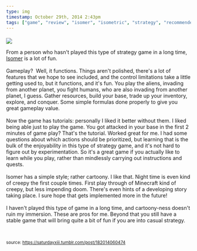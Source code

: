 ```yaml
---
type: img
timestamp: October 29th, 2014 2:43pm
tags: ["game", "review", "isomer", "isometric", "strategy", "recommended"]
---
```

####
<img src="https://saturdayxiii.github.io/media/182014060474.jpg"/>
                                                                                          


From a person who hasn't played this type of strategy game in a long time, <a href="https://store.steampowered.com/app/311980/Isomer/" target="_blank">Isomer</a> is a lot of fun.<br/><br/>Gameplay?  Well, it functions. Things aren't polished, there's a lot of features that we hope to see included, and the control limitations take a little getting used to, but it functions, and it's fun. You play the aliens, invading from another planet, you fight humans, who are also invading from another planet, I guess. Gather resources, build your base, trade up your inventory, explore, and conquer. Some simple formulas done properly to give you great gameplay value.<br/><br/>Now the game has tutorials: personally I liked it better without them. I liked being able just to play the game. You got attacked in your base in the first 2 minutes of game play? That's the tutorial. Worked great for me. I had some questions about which actions should be prioritized, but learning that is the bulk of the enjoyability in this type of strategy game, and it's not hard to figure out by experimentation. So it's a great game if you actually like to learn while you play, rather than mindlessly carrying out instructions and quests. <br/><br/>Isomer has a simple style; rather cartoony. I like that. Night time is even kind of creepy the first couple times. First play through of Minecraft kind of creepy, but less impending doom. There's even hints of a developing story taking place. I sure hope that gets implemented more in the future!<br/><br/>I haven't played this type of game in a long time, and cartoony-ness doesn't ruin my immersion. These are pros for me. Beyond that you still have a stable game that will bring quite a bit of fun if you are into casual strategy.

<br/>
 
                                    
                
                
                
                
                                
<small>source: https://saturdayxiii.tumblr.com/post/182014060474</small>